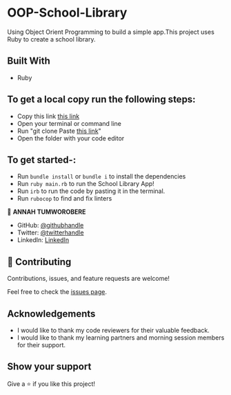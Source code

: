 # OOP-School-Library

Using Object Orient Programming to build a simple app.This project uses Ruby to create a school library.
## Built With

- Ruby

## To get a local copy run the following steps:

- Copy this link [this link](https://github.com/Tumworobere/OOP-School-Library)
- Open your terminal or command line
- Run "git clone Paste [this link](https://github.com/Tumworobere/OOP-School-Library)"
- Open the folder with your code editor

## To get started-:

- Run `bundle install` or `bundle i` to install the dependencies
- Run `ruby main.rb` to run the School Library App!
- Run `irb` to run the code by pasting it in the terminal.
- Run `rubocop` to find and fix linters


👤 **ANNAH TUMWOROBERE**

- GitHub: [@githubhandle](https://github.com/Tumworobere)
- Twitter: [@twitterhandle](https://twitter.com/Tannah2090)
- LinkedIn: [LinkedIn](https://linkedin.com/in/annah-tumworobere)

## 🤝 Contributing

Contributions, issues, and feature requests are welcome!

Feel free to check the [issues page](https://github.com/Tumworobere/OOP-School-Library/issues).


## Acknowledgements

- I would like to thank my code reviewers for their valuable feedback.
- I would like to thank my learning partners and morning session members for their support.

## Show your support

Give a ⭐️ if you like this project!